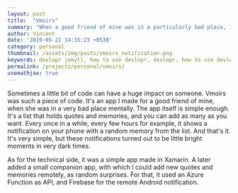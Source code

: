 ```yaml
---
layout: post
title:  "Vmoirs"
summary: "When a good friend of mine was in a particularly bad place, I built her an app filled with quotes and memories. Every few hours it showed a notification with one of these memories, to remind her of the good things in life."
author: Vincent
date: '2019-05-22 14:35:23 +0530'
category: personal
thumbnail: /assets/img/posts/vmoirs_notification.png
keywords: devlopr jekyll, how to use devlopr, devlopr, how to use devlopr-jekyll, devlopr-jekyll tutorial,best jekyll themes
permalink: /projects/personal/vmoirs/
usemathjax: true
---
```



 Sometimes a little bit of code can have a huge impact on someone. Vmoirs was such a piece of code. It's an app I made for a good friend of mine, when she was in a very bad place mentally. The app itself is simple enough. It's a list that holds quotes and memories, and you can add as many as you want. Every once in a while, every few hours for example, it shows a notification on your phone with a random memory from the list. And that's it. It's very simple, but these notifications turned out to be little bright moments in very dark times.

As for the technical side, it was a simple app made in Xamarin. A later added a small companion app, with which I could add new quotes and memories remotely, as random surprises. For that, it used an Azure Function as API, and Firebase for the remote Android notification.

